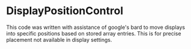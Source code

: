 # DisplayPositionControl
This code was written with assistance of google's bard to move displays into specific positions based on  stored array entries. This is for precise placement not available in display settings.
